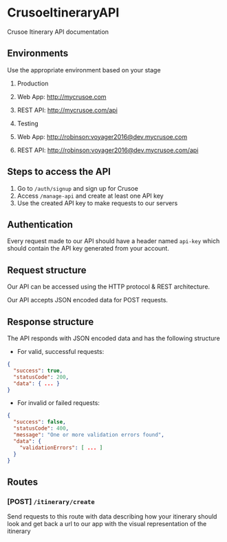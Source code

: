 # CrusoeItineraryAPI
Crusoe Itinerary API documentation

## Environments
Use the appropriate environment based on your stage

1. Production

  1. Web App: <http://mycrusoe.com>

  2. REST API: <http://mycrusoe.com/api>

2. Testing

  1. Web App: <http://robinson:voyager2016@dev.mycrusoe.com>

  2. REST API: <http://robinson:voyager2016@dev.mycrusoe.com/api>


## Steps to access the API
1. Go to `/auth/signup` and sign up for Crusoe
2. Access `/manage-api` and create at least one API key
3. Use the created API key to make requests to our servers

## Authentication
Every request made to our API should have a header named `api-key` which should contain the API key generated from your account.

## Request structure
Our API can be accessed using the HTTP protocol & REST architecture.

Our API accepts JSON encoded data for POST requests.

## Response structure
The API responds with JSON encoded data and has the following structure

- For valid, successful requests:

```json
{
  "success": true,
  "statusCode": 200,
  "data": { ... }
}
```

- For invalid or failed requests:

```json
{
  "success": false,
  "statusCode": 400,
  "message": "One or more validation errors found",
  "data": {
    "validationErrors": [ ... ]
  }
}
```

## Routes

### [POST] `/itinerary/create`
Send requests to this route with data describing how your itinerary should look and get back a url to our app with the visual representation of the itinerary

